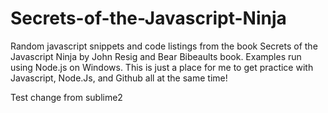 Secrets-of-the-Javascript-Ninja
===============================

Random javascript snippets and code listings from the book Secrets of the Javascript Ninja by John Resig and Bear Bibeaults book. Examples run using Node.js on Windows. This is just a place for me to get practice with Javascript, Node.Js, and Github all at the same time!

Test change from sublime2